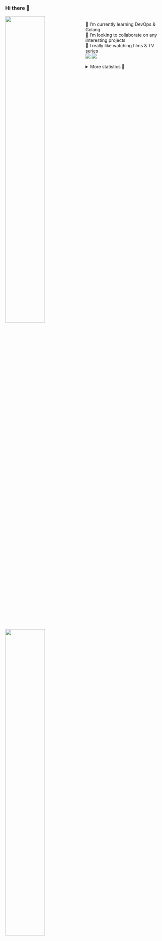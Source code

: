### Hi there 👋


[<img align="left" width="50%" src="https://github-readme-stats.vercel.app/api?username=rufusnufus&hide=issues&show_icons=true&count_private=true&theme=transparent&title_color=FF6F40&text_color=FBF9F8&icon_color=F48242&hide_border=true&hide_title=true#gh-dark-mode-only">](https://metrics.lecoq.io/rufusnufus#gh-dark-mode-only)
[<img align="left" width="50%" src="https://github-readme-stats.vercel.app/api?username=rufusnufus&hide=issues&show_icons=true&count_private=true&theme=transparent&title_color=FF6533&text_color=4D4644&icon_color=FF8038&hide_border=true&hide_title=true#gh-light-mode-only">](https://metrics.lecoq.io/rufusnufus#gh-light-mode-only)

<p>
  <br>
  🌱 I’m currently learning DevOps & Golang</br>
  👯 I’m looking to collaborate on any interesting projects</br>
  🎥 I really like watching films & TV series</br>
  <a href="https://linkedin.com/in/rufusnufus"><img src="https://img.shields.io/badge/linkedin-0077B5.svg?style=for-the-badge&logo=linkedin&logoColor=white"/></a>
  <a href="https://t.me/rufusnufus"><img src="https://img.shields.io/badge/-telegram-black?style=for-the-badge&color=blue&logo=telegram"/></a>
</p>

<p text-align="left">
<details>
  <summary>More statistics 👀</summary><br/>

<!--START_SECTION:waka-->
![Code Time](http://img.shields.io/badge/Code%20Time-765%20hrs%202%20mins-blue)

![Profile Views](http://img.shields.io/badge/Profile%20Views-0-blue)

**I'm an Early 🐤** 

```text
🌞 Morning                8129 commits        █████░░░░░░░░░░░░░░░░░░░░   21.66 % 
🌆 Daytime                21571 commits       ██████████████░░░░░░░░░░░   57.48 % 
🌃 Evening                6983 commits        █████░░░░░░░░░░░░░░░░░░░░   18.61 % 
🌙 Night                  847 commits         █░░░░░░░░░░░░░░░░░░░░░░░░   02.26 % 
```
📅 **I'm Most Productive on Wednesday** 

```text
Monday                   7043 commits        █████░░░░░░░░░░░░░░░░░░░░   18.77 % 
Tuesday                  6374 commits        ████░░░░░░░░░░░░░░░░░░░░░   16.98 % 
Wednesday                8553 commits        ██████░░░░░░░░░░░░░░░░░░░   22.79 % 
Thursday                 6875 commits        █████░░░░░░░░░░░░░░░░░░░░   18.32 % 
Friday                   6974 commits        █████░░░░░░░░░░░░░░░░░░░░   18.58 % 
Saturday                 1057 commits        █░░░░░░░░░░░░░░░░░░░░░░░░   02.82 % 
Sunday                   654 commits         ░░░░░░░░░░░░░░░░░░░░░░░░░   01.74 % 
```


📊 **This Week I Spent My Time On** 

```text
💬 Programming Languages: 
No Activity Tracked This Week

🔥 Editors: 
No Activity Tracked This Week
```

**I Mostly Code in Go** 

```text
Go                       21 repos            █████░░░░░░░░░░░░░░░░░░░░   19.27 % 
Python                   20 repos            █████░░░░░░░░░░░░░░░░░░░░   18.35 % 
Shell                    6 repos             █░░░░░░░░░░░░░░░░░░░░░░░░   05.50 % 
Smarty                   6 repos             █░░░░░░░░░░░░░░░░░░░░░░░░   05.50 % 
Kotlin                   3 repos             █░░░░░░░░░░░░░░░░░░░░░░░░   02.75 % 
```




 Last Updated on 31/10/2024 01:12:55 UTC
<!--END_SECTION:waka-->

</details>
</p>
